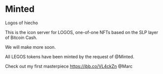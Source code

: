 # Minted
 Logos of hiecho 

This is the icon server for LOGOS, one-of-one NFTs based on the SLP layer of Bitcoin Cash.

We will make more soon.

All LEGOS tokens have been minted by the request of @Minted.


Check out my first masterpiece https://ibb.co/VL4ckZn @Marc
